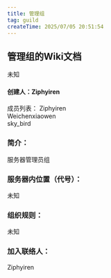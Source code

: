 ```yaml
---
title: 管理组
tag: guild
createTime: 2025/07/05 20:51:54
---
```


## **管理组的Wiki文档**

未知

#### 创建人：Ziphyiren

成员列表：
Ziphyiren  
Weichenxiaowen  
sky_bird

### 简介：
服务器管理员组

### 服务器内位置（代号）：

未知

### 组织规则：  
未知

### 加入联络人：
Ziphyiren